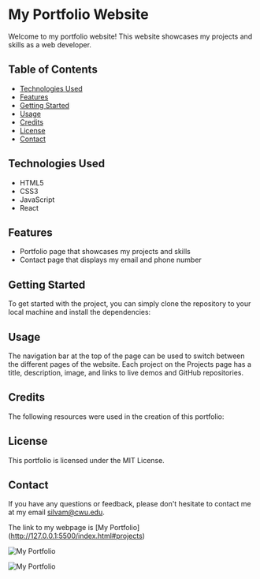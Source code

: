 # My Portfolio Website

Welcome to my portfolio website! This website showcases my projects and skills as a web developer. 

## Table of Contents
- [Technologies Used](#technologies-used)
- [Features](#features)
- [Getting Started](#getting-started)
- [Usage ](#usage)
- [Credits](#credits)
- [License](#license)
- [Contact](#contact)

## Technologies Used
- HTML5
- CSS3
- JavaScript
- React

## Features
- Portfolio page that showcases my projects and skills
- Contact page that displays my email and phone number

## Getting Started
To get started with the project, you can simply clone the repository to your local machine and install the dependencies:

## Usage
The navigation bar at the top of the page can be used to switch between the different pages of the website. Each project on the Projects page has a title, description, image, and links to live demos and GitHub repositories.

## Credits
The following resources were used in the creation of this portfolio:

## License
This portfolio is licensed under the MIT License. 

## Contact
If you have any questions or feedback, please don't hesitate to contact me at my email silvam@cwu.edu.

The link to my webpage is [My Portfolio] (http://127.0.0.1:5500/index.html#projects)

![My Portfolio](/projectImages/port.png "My Portfolio Screenshot")

![My Portfolio](/projectImages/example.png "My Portfolio Screenshot")